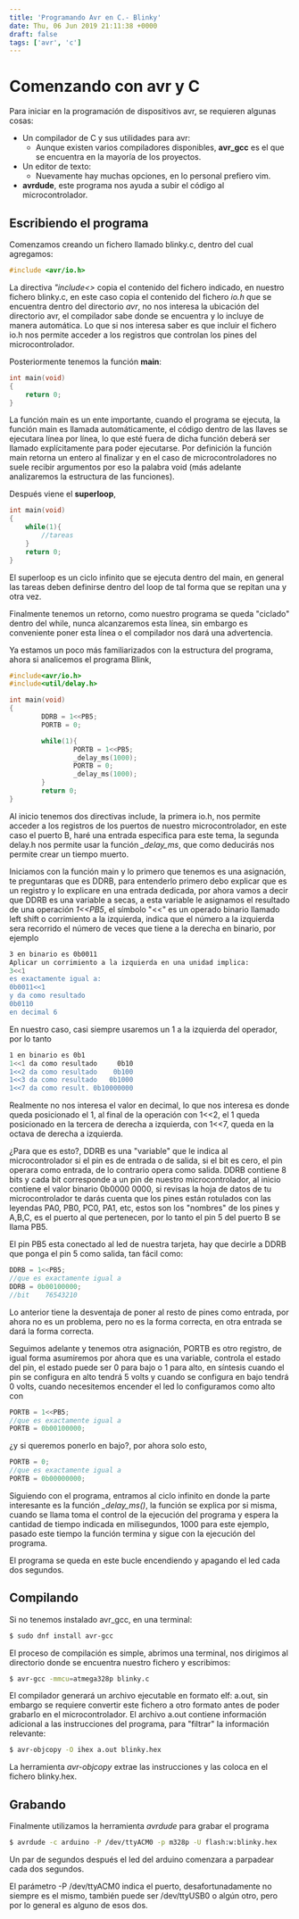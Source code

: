 ```yaml
---
title: 'Programando Avr en C.- Blinky'
date: Thu, 06 Jun 2019 21:11:38 +0000
draft: false
tags: ['avr', 'c']
---
```

# Comenzando con avr y C

Para iniciar en la programación de dispositivos avr, se requieren algunas
cosas:

- Un compilador de C y sus utilidades para avr:
	- Aunque existen varios compiladores disponibles, __avr_gcc__ es el que
se encuentra en la mayoría de los proyectos.
- Un editor de texto:
	- Nuevamente hay muchas opciones, en lo personal prefiero vim.
- __avrdude__, este programa nos ayuda a subir el código al microcontrolador.

## Escribiendo el programa

Comenzamos creando un fichero llamado blinky.c, dentro del cual agregamos:
```C
#include <avr/io.h>
```
La directiva _"include<>_ copia el contenido del fichero indicado, en nuestro
fichero blinky.c, en este caso copia el contenido del fichero _io.h_ que se 
encuentra dentro del directorio _avr_, no nos interesa la ubicación del
directorio avr, el compilador sabe donde se encuentra y lo incluye de manera
automática. Lo que si nos interesa saber es que incluir el fichero io.h nos
permite acceder a los registros que controlan los pines del microcontrolador.

Posteriormente tenemos la función **main**:
```C
int main(void)
{
	return 0;
}
```

La función main es un ente 
importante, cuando el programa se ejecuta, la función main es llamada 
automáticamente, el código dentro de las llaves se ejecutara línea por 
línea, lo que esté fuera de dicha función deberá ser llamado explícitamente para
poder ejecutarse. Por definición la función main retorna un entero al finalizar
y en el caso de microcontroladores no suele recibir argumentos por eso la 
palabra void (más adelante analizaremos la estructura de las funciones). 

Después viene el __superloop__,  
```C
int main(void)
{
	while(1){
		//tareas
	}
	return 0;
}
```
El superloop es un ciclo infinito que se ejecuta dentro del main, en general
las tareas deben definirse dentro del loop de tal forma que se repitan una
y otra vez.

Finalmente tenemos un retorno, como nuestro programa se queda "ciclado" dentro 
del while, nunca alcanzaremos esta línea, sin embargo es conveniente poner esta
línea o el compilador nos dará una advertencia.

Ya estamos un poco más familiarizados con la estructura del programa, 
ahora si analicemos el programa Blink,

```C
#include<avr/io.h>
#include<util/delay.h>

int main(void)
{
        DDRB = 1<<PB5;
        PORTB = 0;

        while(1){
                PORTB = 1<<PB5;
                _delay_ms(1000);
                PORTB = 0;
                _delay_ms(1000);
        }
        return 0;
}
```

Al inicio tenemos dos directivas include, la primera io.h, nos permite acceder 
a los registros de los puertos de nuestro microcontrolador, en este caso el 
puerto B, haré una entrada especifica para este tema, la segunda delay.h nos 
permite usar la función _\_delay\_ms_, que como deducirás nos permite crear un
tiempo muerto.

Iniciamos con la función main y lo primero que tenemos es una asignación, 
te preguntaras que es DDRB, para entenderlo primero debo explicar que es un 
registro y lo explicare en una entrada dedicada, por ahora vamos a decir que 
DDRB es una variable a secas, a esta variable le asignamos el resultado de una 
operación _1<<PB5_, el símbolo "<<" es un operado binario llamado left shift o 
corrimiento a la izquierda, indica que el número a la izquierda sera recorrido 
el número de veces que tiene a la derecha en binario, por ejemplo

```Bash
3 en binario es 0b0011
Aplicar un corrimiento a la izquierda en una unidad implica:
3<<1
es exactamente igual a:
0b0011<<1 
y da como resultado 
0b0110 
en decimal 6
```
En nuestro caso, casi siempre usaremos un 1 a la izquierda del operador, por lo tanto

```Bash
1 en binario es 0b1
1<<1 da como resultado     0b10
1<<2 da como resultado    0b100
1<<3 da como resultado   0b1000
1<<7 da como result. 0b10000000
```

Realmente no nos interesa el valor en decimal, lo que nos interesa es donde queda
posicionado el 1, al final de la operación con 1<<2, el 1 queda posicionado en la
tercera de derecha a izquierda, con 1<<7, queda en la octava de derecha a izquierda.

¿Para que es esto?, DDRB es una "variable" que le indica al microcontrolador si
el pin es de entrada o de salida, si el bit es cero, el pin operara como entrada,
de lo contrario opera como salida. DDRB contiene 8 bits y cada bit corresponde 
a un pin de nuestro microcontrolador, al inicio contiene el valor binario 
0b0000 0000, si revisas la hoja de datos de tu microcontrolador te darás 
cuenta que los pines están rotulados con las leyendas PA0, PB0, PC0, PA1, etc, 
estos son los "nombres" de los pines y A,B,C, es el puerto al que pertenecen, 
por lo tanto el pin 5 del puerto B se llama PB5.

El pin PB5 esta conectado al led de nuestra tarjeta, hay que decirle a DDRB 
que ponga el pin 5 como salida, tan fácil como:
```C
DDRB = 1<<PB5;
//que es exactamente igual a
DDRB = 0b00100000;
//bit    76543210
```
Lo anterior tiene la desventaja de poner al resto de pines como entrada, por 
ahora no es un problema, pero no es la forma correcta, en otra entrada se 
dará la forma correcta.

Seguimos adelante y tenemos otra asignación, PORTB es otro registro, de igual 
forma asumiremos por ahora que es una variable, controla el estado del pin, 
el estado puede ser 0 para bajo o 1 para alto, en síntesis cuando el pin se 
configura en alto tendrá 5 volts y cuando se configura en bajo tendrá 0 volts, 
cuando necesitemos encender el led lo configuramos como alto con

```C
PORTB = 1<<PB5;
//que es exactamente igual a
PORTB = 0b00100000;
```

¿y si queremos ponerlo en bajo?, por ahora solo esto,

```C
PORTB = 0;
//que es exactamente igual a
PORTB = 0b00000000;
```
Siguiendo con el programa, entramos al ciclo infinito en donde la parte 
interesante es la función _\_delay\_ms()_, la función se explica por si misma, 
cuando se llama toma el control de la ejecución del programa y espera la 
cantidad de tiempo indicada en milisegundos, 1000 para este ejemplo, pasado este
tiempo la función termina y sigue con la ejecución del programa.

El programa se queda en este bucle encendiendo y apagando el led cada dos 
segundos.

## Compilando
Si no tenemos instalado avr\_gcc, en una terminal:
```Bash
$ sudo dnf install avr-gcc
```

El proceso de compilación es simple, abrimos una terminal, nos dirigimos al 
directorio donde 
se encuentra nuestro fichero y escribimos:
```Bash
$ avr-gcc -mmcu=atmega328p blinky.c
```
El compilador generará un archivo ejecutable en formato elf: a.out,
sin embargo se requiere convertir este fichero a otro formato antes de 
poder grabarlo en el microcontrolador. El archivo a.out contiene información
adicional a las instrucciones del programa, para "filtrar" la información
relevante:
```Bash
$ avr-objcopy -O ihex a.out blinky.hex
```
La herramienta _avr-objcopy_ extrae las instrucciones y las coloca en el
fichero blinky.hex.

## Grabando
Finalmente utilizamos la herramienta _avrdude_ para grabar el programa
```Bash
$ avrdude -c arduino -P /dev/ttyACM0 -p m328p -U flash:w:blinky.hex
```
Un par de segundos después el led del arduino comenzara a parpadear cada dos
segundos. 

El parámetro -P /dev/ttyACM0 indica el puerto, desafortunadamente no siempre
es el mismo, también puede ser /dev/ttyUSB0 o algún otro, pero por lo general
es alguno de esos dos.
